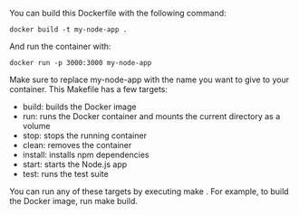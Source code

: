 You can build this Dockerfile with the following command:

`docker build -t my-node-app .`

And run the container with:

`docker run -p 3000:3000 my-node-app`

Make sure to replace my-node-app with the name you want to give to your container.
This Makefile has a few targets:

- build: builds the Docker image
- run: runs the Docker container and mounts the current directory as a volume
- stop: stops the running container
- clean: removes the container
- install: installs npm dependencies
- start: starts the Node.js app
- test: runs the test suite

You can run any of these targets by executing make <target>. For example, to build the Docker image, run make build.

